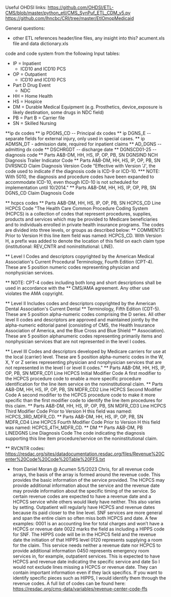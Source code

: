 Useful OHDSI links:
https://github.com/OHDSI/ETL-CMS/blob/master/python_etl/CMS_SynPuf_ETL_CDM_v5.py
https://github.com/lhncbc/CRI/tree/master/EtlOmopMedicaid

General questions:
* other ETL references header/line files, any insight into this? acument.xls file and data dictionary.xls

code and code system from the following Input tables:

* IP = Inpatient
    * ICD10 and ICD10 PCS
* OP = Outpatient
    * ICD10 and ICD10 PCS
* Part D Drug Event
    * NDC
* HH = Home Health
* HS = Hospice
* DM = Durable Medical Equipment (e.g. Prosthetics, device_exposure is likely destination, some drugs in NDC field)
* PB = Part B = Carrier file
* SN = Skilled Nursing

**ip dx codes
    ** ip PDGNS_CD -- Principal dx codes
    ** ip DGNS_E -- separate fields for external injury, only used in special cases.
    ** ip ADMSN_DT - admission date, required for inpatient claims
    ** AD_DGNS -- admitting dx code
    ** DSCHRGDT -- discharge date
    ** DGNSCD01-25 -- diagnosis code
    ** Parts A&B-DM, HH, HS, IP, OP, PB, SN	DGNSIND	NCH Diagnosis Trailer Indicator Code
    ** Parts A&B-DM, HH, HS, IP, OP, PB, SN	DVRSNCD	Claim Diagnosis Version Code	"Effective with Version 'J', the code used to indicate if the diagnosis code is ICD-9 or ICD-10.
    *** NOTE: With 5010, the diagnosis and procedure codes have been expanded to accommodate ICD-10, even though ICD-10 is not scheduled for implementation until 10/2014."
    ** Parts A&B-DM, HH, HS, IP, OP, PB, SN	DGNS_CD	Claim Diagnosis Code

** hcpcs codes
** Parts A&B-DM, HH, HS, IP, OP, PB, SN	HCPCS_CD	Line HCPCS Code	"The Health Care Common Procedure Coding System (HCPCS) is a collection of codes that represent procedures, supplies, products and services which may be provided to Medicare beneficiaries and to individuals enrolled in private health insurance programs. The codes are divided into three levels, or groups as described below:
** COMMENTS: Prior to Version H this line item field was named: HCPCS_CD. With Version H, a prefix was added to denote the location of this field on each claim type (institutional: REV_CNTR and noninstitutional: LINE).

** Level I Codes and descriptors copyrighted by the American Medical Association's Current Procedural Terminology, Fourth Edition (CPT-4). These are 5 position numeric codes representing physician and nonphysician services.

** NOTE: CPT-4 codes including both long and short descriptions shall be used in accordance with the
**  CMS/AMA agreement. Any other use violates the AMA copyright.

** Level II Includes codes and descriptors copyrighted by the American Dental Association's Current Dental 
** Terminology, Fifth Edition (CDT-5). These are 5 position alpha-numeric codes comprising the D series. All other level II codes and descriptors are approved and maintained jointly by the alpha-numeric editorial panel (consisting of CMS, the Health Insurance Association of America, and the Blue Cross and Blue Shield 
** Association). These are 5 position alphanumeric codes representing primarily items and nonphysician services that are not represented in the level I codes.

** Level III Codes and descriptors developed by Medicare carriers for use at the local (carrier) level. These are 5 position alpha-numeric codes in the W, X, Y or Z series representing physician and nonphysician services that are not represented in the level I or level II codes."
** Parts A&B-DM, HH, HS, IP, OP, PB, SN	MDFR_CD1	Line HCPCS Initial Modifier Code	A first modifier to the HCPCS procedure code to enable a more specific procedure identification for the line item service on the noninstitutional claim. 
** Parts A&B-DM, HH, HS, IP, OP, PB, SN	MDFR_CD2	Line HCPCS Second Modifier Code	A second modifier to the HCPCS procedure code to make it more specific than the first modifier code to identify the line item procedures for this claim. 
** Parts A&B-DM, HH, HS, IP, OP, PB, SN	MDFR_CD3	Line HCPCS Third Modifier Code	Prior to Version H this field was named: HCPCS_3RD_MDFR_CD.
** Parts A&B-DM, HH, HS, IP, OP, PB, SN	MDFR_CD4	Line HCPCS Fourth Modifier Code	Prior to Version H this field was named: HCPCS_4TH_MDFR_CD.
** DM
** Parts A&B-DM, PB	LINEDGNS	Line Diagnosis Code	The code indicating the diagnosis supporting this line item procedure/service on the noninstitutional claim.

** RVCNTR codes: https://resdac.org/sites/datadocumentation.resdac.org/files/Revenue%20Center%20Code%20Code%20Table%20FFS.txt 
* from Daniel Moran @ Acumen  5/5/2023
Chris, for all revenue code arrays, the basis of the array is formed around the revenue code. This provides the basic information of the service provided. 
The HCPCS may provide additional information about the service and the revenue date may provide information about the specific timing of the service. 
So certain revenue codes are expected to have a revenue date and a HCPCS service while others would likely have neither. This also varies by setting. 
Outpatient will regularly have HCPCS and revenue dates because its paid closer to the line level. SNF services are more general and span the entire claim 
so often miss both HCPCS and date. A few examples:
0001 is an accounting line for total charges and won’t have a HCPCS or revenue date
0022 marks the field as including a HIPPS code for SNF. The HIPPS code will be in the HCPCS field and the revenue date the initiation of that HIPPS level
0120 represents supplying a room for the claim. This service needs neither a revenue date nor HCPCS to provide additional information
0450 represents emergency room services in, for example, outpatient services. This is expected to have HCPCS and revenue date indicating the specific 
      service and date
So I would not exclude lines missing a HCPCS or revenue date. They can contain important information even if they lack specifics. If you want to identify 
specific pieces such as HIPPS, I would identify them through the revenue codes. A full list of codes can be found here:
https://resdac.org/cms-data/variables/revenue-center-code-ffs

